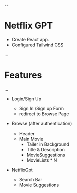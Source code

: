 --

# Netflix GPT

- Create React app.
- Configured Tailwind CSS

...

# Features

...

- Login/Sign Up

  - Sign In /Sign up Form
  - redirect to Browse Page

- Browse (after authentication)

  - Header
  - Main Movie
    - Tailer in Background
    - Title & Description
    - MovieSuggestions
    - MovieLists \* N

- NetflixGpt
  - Search Bar
  - Movie Suggestions
